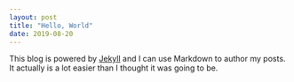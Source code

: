 ```yaml
---
layout: post
title: "Hello, World"
date: 2019-08-20
---
```





This blog is powered by [Jekyll](http://jekyllrb.com) and I can use Markdown to author my posts. It actually is a lot easier than I thought it was going to be.

